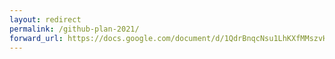 ```yaml
---
layout: redirect
permalink: /github-plan-2021/
forward_url: https://docs.google.com/document/d/1QdrBnqcNsu1LhKXfMMszvHgk-XLDk2UAHkYDundp1ac/
---
```

